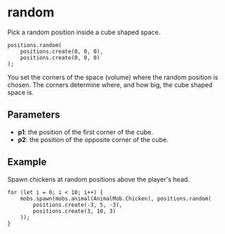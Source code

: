 # random

Pick a random position inside a cube shaped space.

```sig
positions.random(
    positions.create(0, 0, 0),
    positions.create(0, 0, 0)
);
```

You set the corners of the space (volume) where the random position is chosen. The corners determine where, and how big, the cube shaped space is.

## Parameters

* **p1**: the position of the first corner of the cube.
* **p2**: the position of the opposite corner of the cube.

## Example

Spawn chickens at random positions above the player's head.

```blocks
for (let i = 0; i < 10; i++) {
    mobs.spawn(mobs.animal(AnimalMob.Chicken), positions.random(
        positions.create(-3, 5, -3),
        positions.create(3, 10, 3)
    ));
}
```